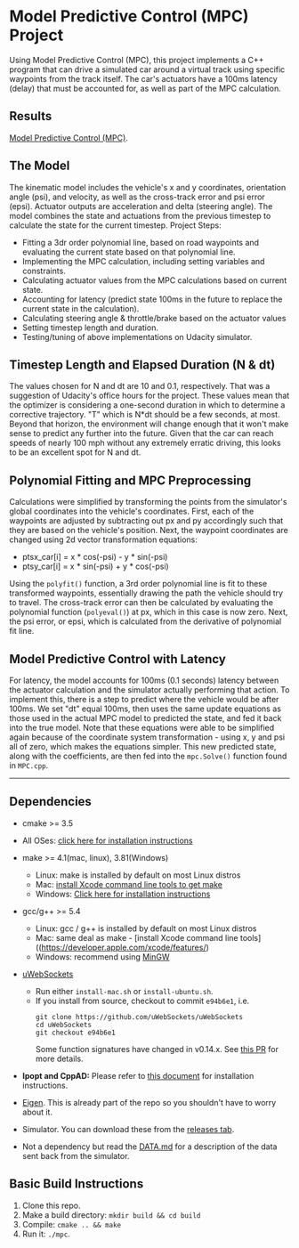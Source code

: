 
# Model Predictive Control (MPC) Project
Using Model Predictive Control (MPC), this project implements a C++ program that can drive a simulated car around a virtual track using specific waypoints from the track itself. The car's actuators have a 100ms latency (delay) that must be accounted for, as well as part of the MPC calculation.

## Results
[Model Predictive Control (MPC)](https://vimeo.com/241336392).

## The Model
The kinematic model includes the vehicle's x and y coordinates, orientation angle (psi), and velocity, as well as the cross-track error and psi error (epsi). Actuator outputs are acceleration and delta (steering angle). The model combines the state and actuations from the previous timestep to calculate the state for the current timestep.
Project Steps:
* Fitting a 3dr order polynomial line, based on road waypoints and evaluating the current state based on that polynomial line.
* Implementing the MPC calculation, including setting variables and constraints.
* Calculating actuator values from the MPC calculations based on current state.
* Accounting for latency (predict state 100ms in the future to replace the current state in the calculation).
* Calculating steering angle & throttle/brake based on the actuator values
* Setting timestep length and duration.
* Testing/tuning of above implementations on Udacity simulator.

## Timestep Length and Elapsed Duration (N & dt)
The values chosen for N and dt are 10 and 0.1, respectively. That was a suggestion of Udacity's office hours for the project. These values mean that the optimizer is considering a one-second duration in which to determine a corrective trajectory. "T" which is N*dt should be a few seconds, at most. Beyond that horizon, the environment will change enough that it won't make sense to predict any further into the future. Given that the car can reach speeds of nearly 100 mph without any extremely erratic driving, this looks to be an excellent spot for N and dt.

## Polynomial Fitting and MPC Preprocessing    
Calculations were simplified by transforming the points from the simulator's global coordinates into the vehicle's coordinates. First, each of the waypoints are adjusted by subtracting out px and py accordingly such that they are based on the vehicle's position. Next, the waypoint coordinates are changed using 2d vector transformation equations:
* ptsx_car[i] = x * cos(-psi) - y * sin(-psi)
* ptsy_car[i] = x * sin(-psi) + y * cos(-psi)

Using the `polyfit()` function, a 3rd order polynomial line is fit to these transformed waypoints, essentially drawing the path the vehicle should try to travel. The cross-track error can then be calculated by evaluating the polynomial function (`polyeval()`) at px, which in this case is now zero. Next, the psi error, or epsi, which is calculated from the derivative of polynomial fit line.

## Model Predictive Control with Latency
For latency, the model accounts for 100ms (0.1 seconds) latency between the actuator calculation and the simulator actually performing that action. To implement this, there is a step to predict where the vehicle would be after 100ms. We set "dt" equal 100ms, then uses the same update equations as those used in the actual MPC model to predicted the state, and fed it back into the true model. Note that these equations were able to be simplified again because of the coordinate system transformation - using x, y and psi all of zero, which makes the equations simpler. This new predicted state, along with the coefficients, are then fed into the `mpc.Solve()` function found in `MPC.cpp`.

---

## Dependencies

* cmake >= 3.5
 * All OSes: [click here for installation instructions](https://cmake.org/install/)
* make >= 4.1(mac, linux), 3.81(Windows)
  * Linux: make is installed by default on most Linux distros
  * Mac: [install Xcode command line tools to get make](https://developer.apple.com/xcode/features/)
  * Windows: [Click here for installation instructions](http://gnuwin32.sourceforge.net/packages/make.htm)
* gcc/g++ >= 5.4
  * Linux: gcc / g++ is installed by default on most Linux distros
  * Mac: same deal as make - [install Xcode command line tools]((https://developer.apple.com/xcode/features/)
  * Windows: recommend using [MinGW](http://www.mingw.org/)
* [uWebSockets](https://github.com/uWebSockets/uWebSockets)
  * Run either `install-mac.sh` or `install-ubuntu.sh`.
  * If you install from source, checkout to commit `e94b6e1`, i.e.
    ```
    git clone https://github.com/uWebSockets/uWebSockets
    cd uWebSockets
    git checkout e94b6e1
    ```
    Some function signatures have changed in v0.14.x. See [this PR](https://github.com/udacity/CarND-MPC-Project/pull/3) for more details.

* **Ipopt and CppAD:** Please refer to [this document](https://github.com/udacity/CarND-MPC-Project/blob/master/install_Ipopt_CppAD.md) for installation instructions.
* [Eigen](http://eigen.tuxfamily.org/index.php?title=Main_Page). This is already part of the repo so you shouldn't have to worry about it.
* Simulator. You can download these from the [releases tab](https://github.com/udacity/self-driving-car-sim/releases).
* Not a dependency but read the [DATA.md](./DATA.md) for a description of the data sent back from the simulator.


## Basic Build Instructions

1. Clone this repo.
2. Make a build directory: `mkdir build && cd build`
3. Compile: `cmake .. && make`
4. Run it: `./mpc`.


